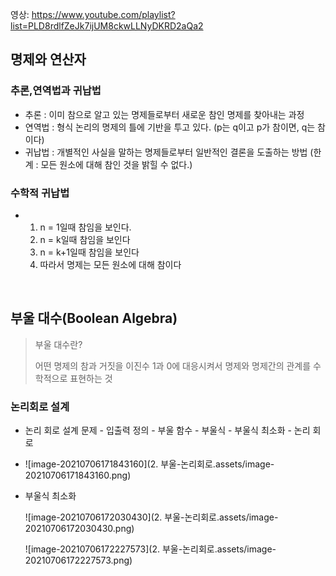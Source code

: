 영상: https://www.youtube.com/playlist?list=PLD8rdlfZeJk7ijUM8ckwLLNyDKRD2aQa2

## 명제와 연산자


### 추론,연역법과 귀납법
- 추론 : 이미 참으로 알고 있는 명제들로부터 새로운 참인 명제를 찾아내는 과정
- 연역법 : 형식 논리의 명제의 틀에 기반을 투고 있다. (p는 q이고 p가 참이면, q는 참이다)
- 귀납법 : 개별적인 사실을 말하는 명제들로부터 일반적인 결론을 도출하는 방법 (한계 : 모든 원소에 대해 참인 것을 밝힐 수 없다.)

### 수학적 귀납법
- 1. n = 1일때 참임을 보인다.
  2. n = k일때 참임을 보인다
  3. n = k+1일때 참임을 보인다
  4. 따라서 명제는 모든 원소에 대해 참이다

<br>

## 부울 대수(Boolean Algebra)

> 부울 대수란? 
>
> 어떤 명제의 참과 거짓을 이진수 1과 0에 대응시켜서 명제와 명제간의 관계를 수학적으로 표현하는 것

### 논리회로 설계
- 논리 회로 설계 문제 - 입출력 정의 - 부울 함수 - 부울식 - 부울식 최소화 - 논리 회로
- ![image-20210706171843160](2. 부울-논리회로.assets/image-20210706171843160.png)

- 부울식 최소화

  ![image-20210706172030430](2. 부울-논리회로.assets/image-20210706172030430.png)

  ![image-20210706172227573](2. 부울-논리회로.assets/image-20210706172227573.png)

